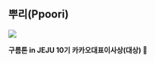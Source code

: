 ## 뿌리(Ppoori)

<!--

**Here are some ideas to get you started:**

🙋‍♀️ A short introduction - what is your organization all about?
🌈 Contribution guidelines - how can the community get involved?
👩‍💻 Useful resources - where can the community find your docs? Is there anything else the community should know?
🍿 Fun facts - what does your team eat for breakfast?
🧙 Remember, you can do mighty things with the power of [Markdown](https://docs.github.com/github/writing-on-github/getting-started-with-writing-and-formatting-on-github/basic-writing-and-formatting-syntax)
-->

<img src="https://github.com/9OORMTHON-PPOORI/.github/assets/55044278/b520e104-058a-4644-bea9-c74d99105220">

**구름톤 in JEJU 10기 카카오대표이사상(대상) 🥇**
